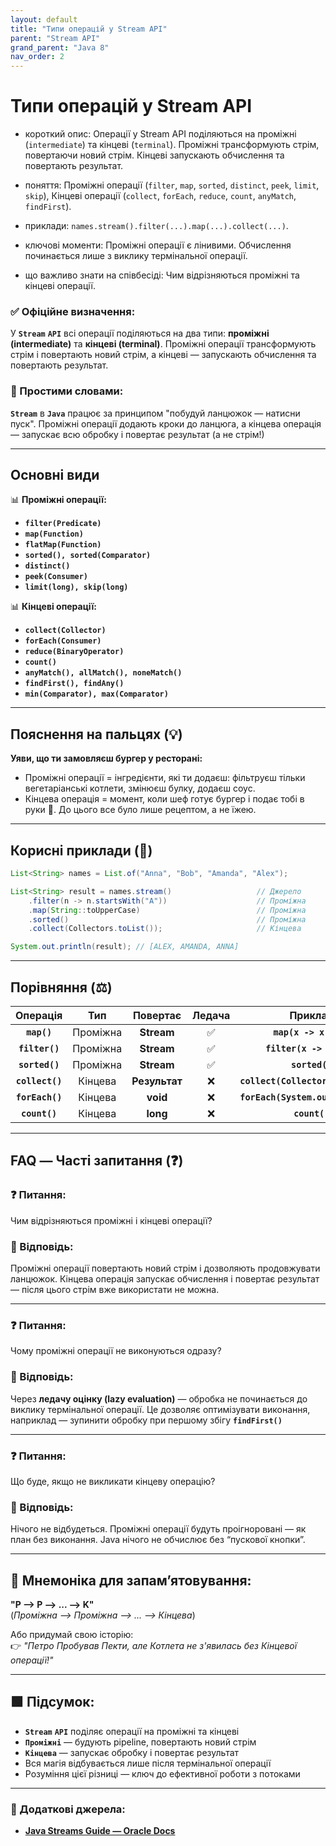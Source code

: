 ```yaml
---
layout: default
title: "Типи операцій у Stream API"
parent: "Stream API"
grand_parent: "Java 8"
nav_order: 2
---
```


# Типи операцій у Stream API

* короткий опис: Операції у Stream API поділяються на проміжні (`intermediate`) та кінцеві (`terminal`). Проміжні трансформують стрім, повертаючи новий стрім. Кінцеві запускають обчислення та повертають результат.

* поняття: Проміжні операції (`filter`, `map`, `sorted`, `distinct`, `peek`, `limit`, `skip`), Кінцеві операції (`collect`, `forEach`, `reduce`, `count`, `anyMatch`, `findFirst`).

* приклади: `names.stream().filter(...).map(...).collect(...)`.

* ключові моменти: Проміжні операції є лінивими. Обчислення починається лише з виклику термінальної операції.

* що важливо знати на співбесіді: Чим відрізняються проміжні та кінцеві операції.

### **✅ Офіційне визначення:**

У **`Stream`** **`API`** всі операції поділяються на два типи: **проміжні (intermediate)** та **кінцеві (terminal)**. Проміжні операції трансформують стрім і повертають новий стрім, а кінцеві — запускають обчислення та повертають результат.

### **🧠 Простими словами:**

**`Stream`** в **`Java`** працює за принципом "побудуй ланцюжок — натисни пуск". Проміжні операції додають кроки до ланцюга, а кінцева операція — запускає всю обробку і повертає результат (а не стрім\!)

---

## **Основні види**

📊 **Проміжні операції:**

* **`filter(Predicate)`**
* **`map(Function)`**
* **`flatMap(Function)`**
* **`sorted(), sorted(Comparator)`**
* **`distinct()`**
* **`peek(Consumer)`**
* **`limit(long), skip(long)`**

📊 **Кінцеві операції:**

* **`collect(Collector)`**
* **`forEach(Consumer)`**
* **`reduce(BinaryOperator)`**
* **`count()`**
* **`anyMatch(), allMatch(), noneMatch()`**
* **`findFirst(), findAny()`**
* **`min(Comparator), max(Comparator)`**

---

## **Пояснення на пальцях (💡)**

**Уяви, що ти замовляєш бургер у ресторані:**

* Проміжні операції \= інгредієнти, які ти додаєш: фільтруєш тільки вегетаріанські котлети, змінюєш булку, додаєш соус.
* Кінцева операція \= момент, коли шеф готує бургер і подає тобі в руки 🍔. До цього все було лише рецептом, а не їжею.

---

## **Корисні приклади (🧪)**

```java
List<String> names = List.of("Anna", "Bob", "Amanda", "Alex");

List<String> result = names.stream()                   // Джерело
    .filter(n -> n.startsWith("A"))                    // Проміжна
    .map(String::toUpperCase)                          // Проміжна
    .sorted()                                          // Проміжна
    .collect(Collectors.toList());                     // Кінцева

System.out.println(result); // [ALEX, AMANDA, ANNA]
```

---

## **Порівняння (⚖️)**

|    Операція     |   Тип    |   Повертає    | Ледача |              Приклад               |
|:---------------:|:--------:|:-------------:|:------:|:----------------------------------:|
|   **`map()`**   | Проміжна |  **Stream**   |   ✅    |       **`map(x -> x * 2)`**        |
| **`filter()`**  | Проміжна |  **Stream**   |   ✅    |      **`filter(x -> x > 5)`**      |
| **`sorted()`**  | Проміжна |  **Stream**   |   ✅    |           **`sorted()`**           |
| **`collect()`** | Кінцева  | **Результат** |   ❌    | **`collect(Collectors.toList())`** |
| **`forEach()`** | Кінцева  |   **void**    |   ❌    | **`forEach(System.out::println)`** |
|  **`count()`**  | Кінцева  |   **long**    |   ❌    |           **`count()`**            |

---

## **FAQ — Часті запитання (❓)**

### **❓ Питання:**

 Чим відрізняються проміжні і кінцеві операції?

### **💬 Відповідь:**

Проміжні операції повертають новий стрім і дозволяють продовжувати ланцюжок. Кінцева операція запускає обчислення і повертає результат — після цього стрім вже використати не можна.

---

### **❓ Питання:**

 Чому проміжні операції не виконуються одразу?

### **💬 Відповідь:**

Через **ледачу оцінку (lazy evaluation)** — обробка не починається до виклику термінальної операції. Це дозволяє оптимізувати виконання, наприклад — зупинити обробку при першому збігу **`findFirst()`**

---

### **❓ Питання:**

 Що буде, якщо не викликати кінцеву операцію?

### **💬 Відповідь:**

Нічого не відбудеться. Проміжні операції будуть проігноровані — як план без виконання. Java нічого не обчислює без “пускової кнопки”.

---

## **🧠 Мнемоніка для запам’ятовування:**

**"P --> P --> ... --> K"**  
(*Проміжна --> Проміжна --> ... --> Кінцева*)

Або придумай свою історію:  
👉 *"Петро Пробував Пекти, але Котлета не з'явилась без Кінцевої операції\!"*

---

## **🟩 Підсумок:**

* **`Stream`** **`API`** поділяє операції на проміжні та кінцеві
* **`Проміжні`** — будують pipeline, повертають новий стрім
* **`Кінцева`** — запускає обробку і повертає результат
* Вся магія відбувається лише після термінальної операції
* Розуміння цієї різниці — ключ до ефективної роботи з потоками

---

### **🔗 Додаткові джерела:**

* [**Java Streams Guide — Oracle Docs**](https://docs.oracle.com/javase/8/docs/api/java/util/stream/package-summary.html)
